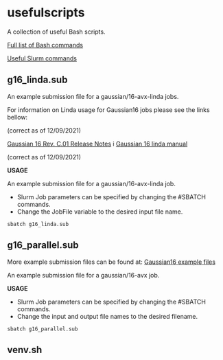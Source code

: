 # usefulscripts

A collection of useful Bash scripts. 

[Full list of Bash commands](https://ss64.com/bash/)

[Useful Slurm commands](https://bookstack.surrey.ac.uk/books/high-performance-computing-%28hpc%29/page/useful-slurm-commands)

## g16_linda.sub

An example submission file for a gaussian/16-avx-linda jobs.

For information on Linda usage for Gaussian16 jobs please see the links bellow: 

(correct as of 12/09/2021)

[Gaussian 16 Rev. C.01 Release Notes](https://gaussian.com/relnotes/)
i
[Gaussian 16 linda manual](https://gaussian.com/g16/lindamanual.pdf.gz)

(correct as of 12/09/2021)

**USAGE**

An example submission file for a gaussian/16-avx-linda job.

* Slurm Job parameters can be specified by changing the #SBATCH commands.
* Change the JobFile variable to the desired input file name.  

```shell
sbatch g16_linda.sub
```

## g16_parallel.sub

More example submission files can be found at:
[Gaussian16 example files](https://gitlab.eps.surrey.ac.uk/rcs/eureka-examples/-/tree/master/gaussian/gaussian16)

An example submission file for a gaussian/16-avx job.

**USAGE**

* Slurm Job parameters can be specified by changing the #SBATCH commands.
* Change the input and output file names to the desired filename.

```shell
sbatch g16_parallel.sub
```

## venv.sh

